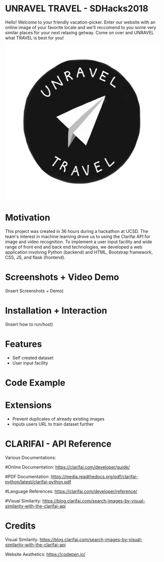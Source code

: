 # UNRAVEL TRAVEL - SDHacks2018

Hello!
Welcome to your friendly vacation-picker. Enter our website with an online image of your favorite locale and we'll reccomend to you some very similar places for your next relaxing getway. Come on over and UNRAVEL what TRAVEL is best for you!

![logo](UTlogo.png)

# Motivation
This project was created in 36 hours during a hackathon at UCSD. The team's interest in machine learning drove us to using the Clarifai API for image and video recognition. To implement a user input facility and wide range of front end and back end technologies, we developed a web application involving Python (backend) and  HTML, Bootstrap framework, CSS, JS, and flask (frontend).

# Screenshots + Video Demo
(Insert Screenshots + Demo)

# Installation + Interaction
(Insert how to run/host)


# Features 
- Self created dataset
- User input facility

# Code Example

# Extensions
- Prevent duplicates of already existing images
- Inputs users URL to train dataset further

# CLARIFAI - API Reference
Various Documentations:

#Online Documentation: https://clarifai.com/developer/guide/

#PDF Documentation: https://media.readthedocs.org/pdf/clarifai-python/latest/clarifai-python.pdf

#Language References: https://clarifai.com/developer/reference/

#Visual Similarity: https://blog.clarifai.com/search-images-by-visual-similarity-with-the-clarifai-api

# Credits
Visual Similarity: https://blog.clarifai.com/search-images-by-visual-similarity-with-the-clarifai-api

Website Aesthetics: https://codepen.io/

